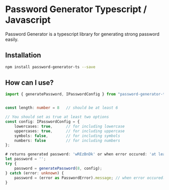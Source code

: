 # Password Generator Typescript / Javascript

Password Generator is a typescript library for generating strong password easily.

## Installation

```bash
npm install password-generator-ts --save
```

## How can I use?

```typescript
import { generatePassword, IPasswordConfig } from "password-generator-ts";


const length: number = 8   // should be at least 6

// You should set as true at least two options
const config: IPasswordConfig = {
    lowercases: true,      // for including lowercase
    uppercases: true,      // for including uppercase
    symbols: false,        // for including symbols
    numbers: false         // for including numbers
};

# returns generated password: 'wREzBnDk' or when error occured: 'at least 2 options must be selected' || 'at least 6 characters'
let password = '';
try {
    password = generatePassword(8, config);
} catch (error: unknown) {
    password = (error as PasswordError).message; // when error occured.
}

```

